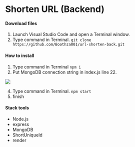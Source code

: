 # Shorten URL (Backend)

#### Download files
1. Launch Visual Studio Code and open a Terminal window.
2. Type command in Terminal.     `git clone https://github.com/Boothza001/url-shorten-back.git`

#### How to install
1. Type command in Terminal     `npm i`
2. Put MongoDB connection string in index.js line 22.

[![](https://i.postimg.cc/507h938m/Screenshot-2024-03-31-132026.png)](https://postimg.cc/7GzsmSsC)

4. Type command in Terminal.     `npm start`
5. finish

#### Stack tools
- Node.js
- express
- MongoDB
- ShortUniqueId
- render

